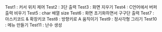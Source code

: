 Test1 : 커서 위치 제어
Test2 : 3단 출력
Test3 : 화면 지우기
Test4 : C언어에서 버퍼 출력 비우기
Test5 : char 배열 size
Test6 : 화면 초기화하면서 구구단 출력
Test7 : 아스키코드 & 확장키코
Test8 : 방향키로 A 움직이기
Test9 : 정사각형 그리기
Test10 : 메뉴 만들기
Test11 : 난수 생성
